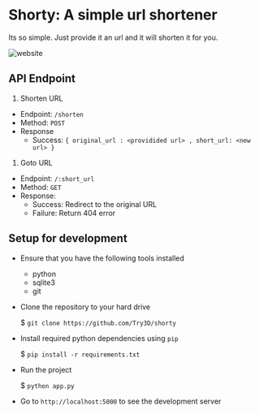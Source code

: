 # Shorty: A simple url shortener

Its so simple. Just provide it an url and it will shorten it for you.

![website](https://github.com/Try3D/shorty/assets/94473657/3b6b9d61-f3f6-4833-829d-cdce51fcdba0)

## API Endpoint
1. Shorten URL
- Endpoint: `/shorten`
- Method: `POST`
- Response
    - Success: `{ original_url : <providided url> , short_url: <new url> }`
1. Goto URL
- Endpoint: `/:short_url`
- Method: `GET`
- Response:
    - Success: Redirect to the original URL
    - Failure: Return 404 error

## Setup for development
- Ensure that you have the following tools installed
    - python
    - sqlite3
    - git
- Clone the repository to your hard drive

    $ `git clone https://github.com/Try3D/shorty`
- Install required python dependencies using `pip`

    $ `pip install -r requirements.txt`
- Run the project

    $ `python app.py`
- Go to `http://localhost:5000` to see the development server
